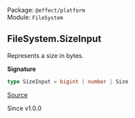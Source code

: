 Package: `@effect/platform`<br />
Module: `FileSystem`<br />

## FileSystem.SizeInput

Represents a size in bytes.

**Signature**

```ts
type SizeInput = bigint | number | Size
```

[Source](https://github.com/Effect-TS/effect/tree/main/packages/platform/src/FileSystem.ts#L268)

Since v1.0.0